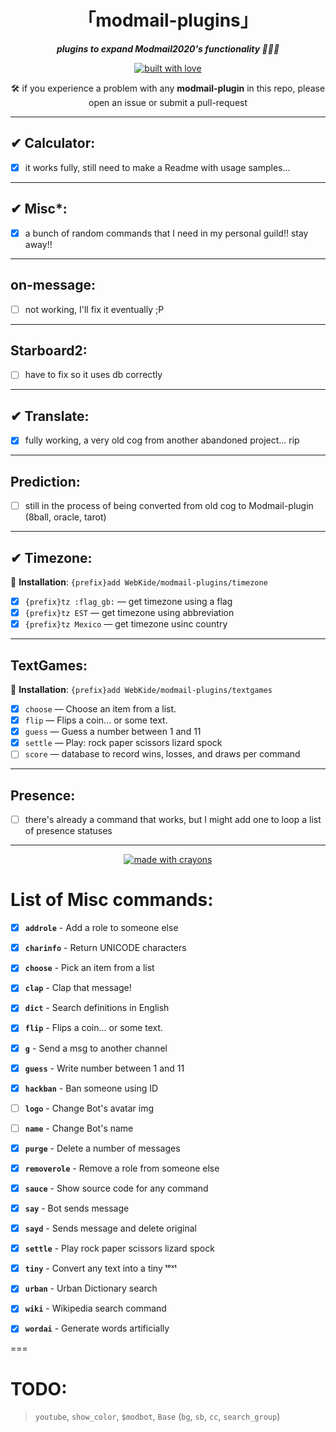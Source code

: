 <div align="center">
<h1>
「modmail-plugins」
</h1>
<p><b><i>plugins to expand Modmail2020's functionality 🍆💦🍑</i></b></p>
</div>

<div align="center">
<a href="#">
<img src="http://forthebadge.com/images/badges/built-with-love.svg?style=for-the-badge" alt="built with love" />
</a>
  <p>🛠️ if you experience a problem with any <b>modmail-plugin</b> in this repo, please open an issue or submit a pull-request</p>
</div>

- - - -

## ✔ Calculator:
- [x] it works fully, still need to make a Readme with usage samples...
- - - -

## ✔ Misc*:
- [x] a bunch of random commands that I need in my personal guild!! stay away!!
- - - -

## on-message:
- [ ] not working, I'll fix it eventually ;P
- - - -

## Starboard2:
- [ ] have to fix so it uses db correctly
- - - -

## ✔ Translate:
- [x] fully working, a very old cog from another abandoned project... rip
- - - -

## Prediction:
- [ ] still in the process of being converted from old cog to Modmail-plugin (8ball, oracle, tarot)
- - - -

## ✔ Timezone:
🔸 <b>Installation</b>: `{prefix}add WebKide/modmail-plugins/timezone`

- [x] `{prefix}tz :flag_gb:` — get timezone using a flag
- [x] `{prefix}tz EST` — get timezone using abbreviation
- [x] `{prefix}tz Mexico` — get timezone usinc country
- - - -

## TextGames:
🔸 <b>Installation</b>: `{prefix}add WebKide/modmail-plugins/textgames`

- [x] `choose` — Choose an item from a list.
- [x] `flip` — Flips a coin... or some text.
- [x] `guess` — Guess a number between 1 and 11
- [x] `settle` — Play: rock paper scissors lizard spock
- [ ] `score` — database to record wins, losses, and draws per command
- - - -

## Presence:
- [ ] there's already a command that works, but I might add one to loop a list of presence statuses
- - - -

<div align="center">
<a href="#">
<img src="http://forthebadge.com/images/badges/made-with-crayons.svg?style=for-the-badge" alt="made with crayons" />
</a>
</div>

# List of Misc commands:

- [x] <b>`addrole`</b> - Add a role to someone else

- [x] <b>`charinfo`</b> - Return UNICODE characters

- [x] <b>`choose`</b> - Pick an item from a list

- [x] <b>`clap`</b> - Clap that message!

- [x] <b>`dict`</b> - Search definitions in English

- [x] <b>`flip`</b> - Flips a coin... or some text.

- [x] <b>`g`</b> - Send a msg to another channel

- [x] <b>`guess`</b> - Write number between 1 and 11

- [x] <b>`hackban`</b> - Ban someone using ID

- [ ] <b>`logo`</b> - Change Bot's avatar img

- [ ] <b>`name`</b> - Change Bot's name

- [x] <b>`purge`</b> - Delete a number of messages

- [x] <b>`removerole`</b> - Remove a role from someone else

- [x] <b>`sauce`</b> - Show source code for any command

- [x] <b>`say`</b> - Bot sends message

- [x] <b>`sayd`</b> - Sends message and delete original

- [x] <b>`settle`</b> - Play rock paper scissors lizard spock

- [x] <b>`tiny`</b> - Convert any text into a tiny ᵗᵉˣᵗ

- [x] <b>`urban`</b> - Urban Dictionary search

- [x] <b>`wiki`</b> - Wikipedia search command

- [x] <b>`wordai`</b> - Generate words artificially


===

# TODO:

> `youtube`, `show_color`, `$modbot`, `Base` (`bg`, `sb`, `cc`, `search_group`)
